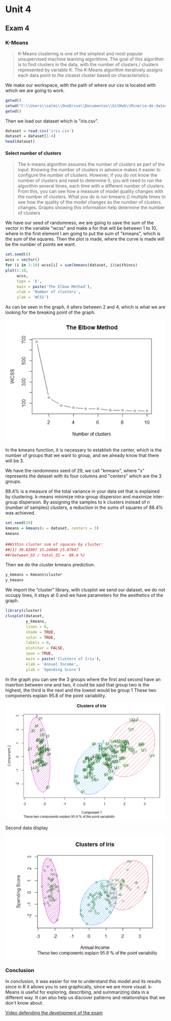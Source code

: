 # Unit 4

## Exam 4

### K-Means

>K-Means clustering is one of the simplest and most popular unsupervised machine learning algorithms. The goal of this algorithm is to find clusters in the data, with the number of clusters / clusters represented by variable K. The K-Means algorithm iteratively assigns each data point to the closest cluster based on characteristics.


We make our workspace, with the path of where our csv is located with which we are going to work.

```r
getwd()
setwd("C:\\Users\\salmi\\OneDrive\\Documentos\\GitHub\\Mineria-de-datos\\Unit_4\\Evaluation")
getwd()
```

Then we load our dataset which is "iris.csv".

```r
dataset = read.csv('iris.csv')
dataset = dataset[1:4]
head(dataset)
```

#### Select number of clusters

>The k-means algorithm assumes the number of clusters as part of the input. Knowing the number of clusters in advance makes it easier to configure the number of clusters. However, if you do not know the number of clusters and need to determine it, you will need to run the algorithm several times, each time with a different number of clusters. From this, you can see how a measure of model quality changes with the number of clusters. What you do is run kmeans () multiple times to see how the quality of the model changes as the number of clusters changes. Graphs showing this information help determine the number of clusters

We have our seed of randomness, we are going to save the sum of the vector in the variable "wcss" and make a for that will be between 1 to 10, where in the first element I am going to put the sum of "kmeans", which is the sum of the squares. Then the plot is made, where the curve is made will be the number of points we want.

```r
set.seed(6)
wcss = vector()
for (i in 1:10) wcss[i] = sum(kmeans(dataset, i)$withinss)
plot(1:10,
     wcss,
     type = 'b',
     main = paste('The Elbow Method'),
     xlab = 'Number of clusters',
     ylab = 'WCSS')
```


As can be seen in the graph, it alters between 2 and 4, which is what we are looking for the breaking point of the graph.

![ScreenShot](https://github.com/SalmaFabel/IMG/blob/main/KM2.PNG)

In the kmeans function, it is necessary to establish the center, which is the number of groups that we want to group, and we already know that there will be 3.

We have the randomness seed of 29, we call "kmeans", where "x" represents the dataset with its four columns and "centers" which are the 3 groups.

88.4% is a measure of the total variance in your data set that is explained by clustering. k-means minimize intra-group dispersion and maximize inter-group dispersion. By assigning the samples to k clusters instead of n (number of samples) clusters, a reduction in the sums of squares of 88.4% was achieved.

```r
set.seed(29)
kmeans = kmeans(x = dataset, centers = 3)
kmeans

##Within cluster sum of squares by cluster:
##[1] 39.82097 15.24040 23.87947
##(between_SS / total_SS =  88.4 %)
```

Then we do the cluster kmeans prediction.


```r
y_kmeans = kmeans$cluster
y_kmeans
```

We import the “cluster” library, with clusplot we send our dataset, we do not occupy lines, it stays at 0 and we have parameters for the aesthetics of the graph.

```r
library(cluster)
clusplot(dataset,
         y_kmeans,
         lines = 0,
         shade = TRUE,
         color = TRUE,
         labels = 0,
         plotchar = FALSE,
         span = TRUE,
         main = paste('Clusters of Iris'),
         xlab = 'Annual Income',
         ylab = 'Spending Score')
```

In the graph you can see the 3 groups where the first and second have an insertion between one and two, it could be said that group two is the highest, the third is the next and the lowest would be group 1 These two components explain 95.8 of the point variability.

![ScreenShot](https://github.com/SalmaFabel/IMG/blob/main/KM1.PNG)

Second data display

![ScreenShot](https://github.com/SalmaFabel/IMG/blob/main/KM3.PNG)

### Conclusion

In conclusion, it was easier for me to understand this model and its results since in R it allows you to see graphically, since we are more visual. k-Means is useful for exploring, describing, and summarizing data in a different way. It can also help us discover patterns and relationships that we don't know about.


[Video defending the development of the exam](https://youtu.be/9ifXjA9QqLo)
